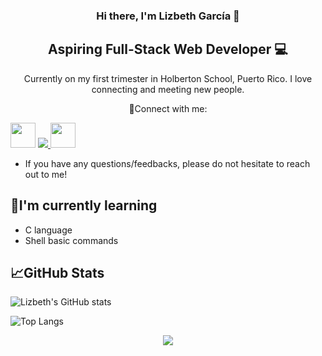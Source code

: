 <h3 align="center"> Hi there, I'm Lizbeth García 👋</h3>

<h2 align="center"> Aspiring Full-Stack Web Developer 💻 </h2>

<p align="center"> Currently on my first trimester in Holberton School, Puerto Rico. I love connecting and meeting new people. </p>
<p align="center">🤝Connect with me:</p>
<a align ="center" href="https://www.linkedin.com/in/lizbeth-garcia-53657a22a/"><img src="https://user-images.githubusercontent.com/96942307/192124075-6f081953-5fc0-4a73-8e7c-620b88b5a0f9.svg" width = 40px></a>
<a align ="center" href="mailto: lizbethgarcialebron@gmail.com"><img src="https://img.shields.io/badge/Gmail-D14836?style=for-the-badge&logo=gmail&logoColor=white">
<a align="center" href="https://www.instagram.com/lizzgarleb/"><img src="https://raw.githubusercontent.com/rahuldkjain/github-profile-readme-generator/master/src/images/icons/Social/instagram.svg" width = 40px></a>

- If you have any questions/feedbacks, please do not hesitate to reach out to me!

## 🌱I'm currently learning 

- C language
- Shell basic commands

## 📈GitHub Stats

![Lizbeth's GitHub stats](https://github-readme-stats.vercel.app/api?username=Lizz3108&theme=tokyonight)

![Top Langs](https://github-readme-stats.vercel.app/api/top-langs/?username=Lizz3108&theme=tokyonight)



<p align="center" width="100%">
<img src="https://w0.peakpx.com/wallpaper/220/987/HD-wallpaper-groot-i-am-root-ubuntu-linux-terminal-hacker-computer-funny-groot.jpg">
</p>

<!---
Lizz3108/Lizz3108 is a ✨ special ✨ repository because its `README.md` (this file) appears on your GitHub profile.
You can click the Preview link to take a look at your changes.
--->
